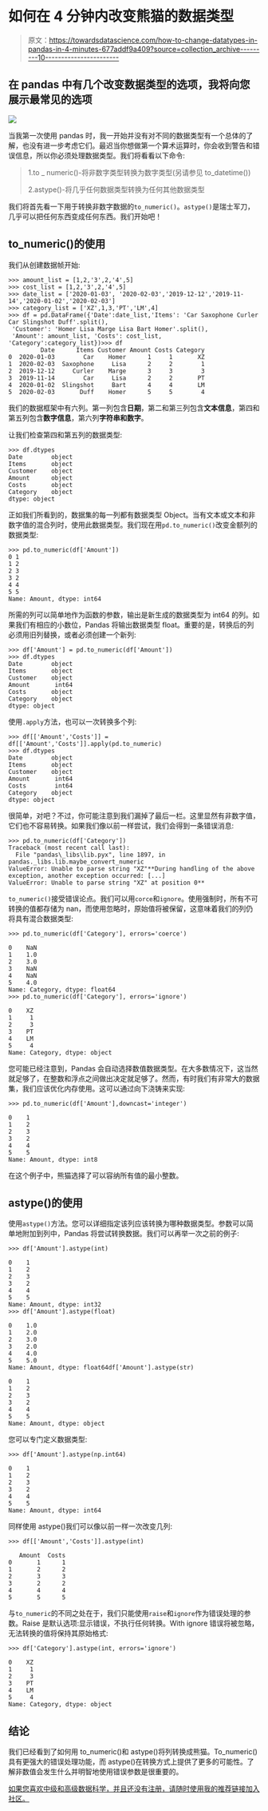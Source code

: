 # 如何在 4 分钟内改变熊猫的数据类型

> 原文：<https://towardsdatascience.com/how-to-change-datatypes-in-pandas-in-4-minutes-677addf9a409?source=collection_archive---------10----------------------->

## 在 pandas 中有几个改变数据类型的选项，我将向您展示最常见的选项

![](img/4fe35e3dac822177d8233bd1f92c37c1.png)

当我第一次使用 pandas 时，我一开始并没有对不同的数据类型有一个总体的了解，也没有进一步考虑它们。最迟当你想做第一个算术运算时，你会收到警告和错误信息，所以你必须处理数据类型。我们将看看以下命令:

> 1.to _ numeric()-将非数字类型转换为数字类型(另请参见 to_datetime())
> 
> 2.astype()-将几乎任何数据类型转换为任何其他数据类型

我们将首先看一下用于转换非数字数据的`to_numeric()`。`astype()`是瑞士军刀，几乎可以把任何东西变成任何东西。我们开始吧！

## to_numeric()的使用

我们从创建数据帧开始:

```
>>> amount_list = [1,2,'3',2,'4',5]
>>> cost_list = [1,2,'3',2,'4',5]
>>> date_list = ['2020-01-03', '2020-02-03','2019-12-12','2019-11-14','2020-01-02','2020-02-03']
>>> category_list = ['XZ',1,3,'PT','LM',4]
>>> df = pd.DataFrame({'Date':date_list,'Items': 'Car Saxophone Curler Car Slingshot Duff'.split(),
 'Customer': 'Homer Lisa Marge Lisa Bart Homer'.split(),
 'Amount': amount_list, 'Costs': cost_list, 'Category':category_list})>>> df
         Date      Items Customer Amount Costs Category
0  2020-01-03        Car    Homer      1     1       XZ
1  2020-02-03  Saxophone     Lisa      2     2        1
2  2019-12-12     Curler    Marge      3     3        3
3  2019-11-14        Car     Lisa      2     2       PT
4  2020-01-02  Slingshot     Bart      4     4       LM
5  2020-02-03       Duff    Homer      5     5        4
```

我们的数据框架中有六列。第一列包含**日期**，第二和第三列包含**文本信息**，第四和第五列包含**数字信息**，第六列**字符串和数字**。

让我们检查第四和第五列的数据类型:

```
>>> df.dtypes
Date        object
Items       object
Customer    object
Amount      object
Costs       object
Category    object
dtype: object
```

正如我们所看到的，数据集的每一列都有数据类型 Object。当有文本或文本和非数字值的混合列时，使用此数据类型。我们现在用`pd.to_numeric()`改变金额列的数据类型:

```
>>> pd.to_numeric(df['Amount'])
0 1
1 2
2 3
3 2
4 4
5 5
Name: Amount, dtype: int64
```

所需的列可以简单地作为函数的参数，输出是新生成的数据类型为 int64 的列。如果我们有相应的小数位，Pandas 将输出数据类型 float。重要的是，转换后的列必须用旧列替换，或者必须创建一个新列:

```
>>> df['Amount'] = pd.to_numeric(df['Amount'])
>>> df.dtypes
Date        object
Items       object
Customer    object
Amount       int64
Costs       object
Category    object
dtype: object
```

使用`.apply`方法，也可以一次转换多个列:

```
>>> df[['Amount','Costs']] = df[['Amount','Costs']].apply(pd.to_numeric)
>>> df.dtypes
Date        object
Items       object
Customer    object
Amount       int64
Costs        int64
Category    object
dtype: object
```

很简单，对吧？不过，你可能注意到我们漏掉了最后一栏。这里显然有非数字值，它们也不容易转换。如果我们像以前一样尝试，我们会得到一条错误消息:

```
>>> pd.to_numeric(df['Category'])
Traceback (most recent call last):
  File "pandas\_libs\lib.pyx", line 1897, in pandas._libs.lib.maybe_convert_numeric
ValueError: Unable to parse string "XZ"**During handling of the above exception, another exception occurred: [...]
ValueError: Unable to parse string "XZ" at position 0**
```

`to_numeric()`接受错误论点。我们可以用`corce`和`ignore`。使用强制时，所有不可转换的值都存储为 nan，而使用忽略时，原始值将被保留，这意味着我们的列仍将具有混合数据类型:

```
>>> pd.to_numeric(df['Category'], errors='coerce')

0    NaN
1    1.0
2    3.0
3    NaN
4    NaN
5    4.0
Name: Category, dtype: float64
>>> pd.to_numeric(df['Category'], errors='ignore')

0    XZ
1     1
2     3
3    PT
4    LM
5     4
Name: Category, dtype: object
```

您可能已经注意到，Pandas 会自动选择数值数据类型。在大多数情况下，这当然就足够了，在整数和浮点之间做出决定就足够了。然而，有时我们有非常大的数据集，我们应该优化内存使用。这可以通过向下浇铸来实现:

```
>>> pd.to_numeric(df['Amount'],downcast='integer')

0    1
1    2
2    3
3    2
4    4
5    5
Name: Amount, dtype: int8
```

在这个例子中，熊猫选择了可以容纳所有值的最小整数。

## astype()的使用

使用`astype()`方法。您可以详细指定该列应该转换为哪种数据类型。参数可以简单地附加到列中，Pandas 将尝试转换数据。我们可以再举一次之前的例子:

```
>>> df['Amount'].astype(int)

0    1
1    2
2    3
3    2
4    4
5    5
Name: Amount, dtype: int32
>>> df['Amount'].astype(float)

0    1.0
1    2.0
2    3.0
3    2.0
4    4.0
5    5.0
Name: Amount, dtype: float64df['Amount'].astype(str)

0    1
1    2
2    3
3    2
4    4
5    5
Name: Amount, dtype: object
```

您可以专门定义数据类型:

```
>>> df['Amount'].astype(np.int64)

0    1
1    2
2    3
3    2
4    4
5    5
Name: Amount, dtype: int64
```

同样使用 astype()我们可以像以前一样一次改变几列:

```
>>> df[['Amount','Costs']].astype(int)

   Amount  Costs
0       1      1
1       2      2
2       3      3
3       2      2
4       4      4
5       5      5
```

与`to_numeric`的不同之处在于，我们只能使用`raise`和`ignore`作为错误处理的参数。Raise 是默认选项:显示错误，不执行任何转换。With ignore 错误将被忽略，无法转换的值将保持其原始格式:

```
>>> df['Category'].astype(int, errors='ignore')

0    XZ
1     1
2     3
3    PT
4    LM
5     4
Name: Category, dtype: object
```

## 结论

我们已经看到了如何用 to_numeric()和 astype()将列转换成熊猫。To_numeric()具有更强大的错误处理功能，而 astype()在转换方式上提供了更多的可能性。了解非数值会发生什么并明智地使用错误参数是很重要的。

[如果您喜欢中级和高级数据科学，并且还没有注册，请随时使用我的推荐链接加入社区。](https://medium.com/@droste.benedikt/membership)